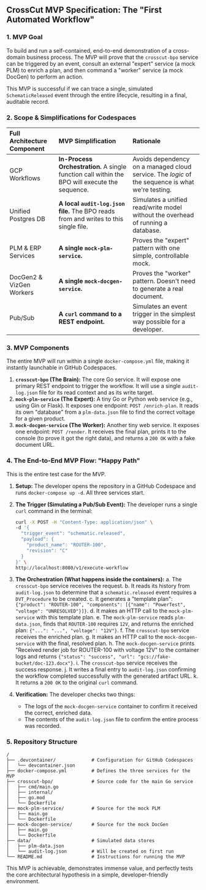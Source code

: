 ## CrossCut MVP Specification: The "First Automated Workflow"

### 1. MVP Goal

To build and run a self-contained, end-to-end demonstration of a cross-domain business process. The MVP will prove that the `crosscut-bpo` service can be triggered by an event, consult an external "expert" service (a mock PLM) to enrich a plan, and then command a "worker" service (a mock DocGen) to perform an action.

This MVP is successful if we can trace a single, simulated `SchematicReleased` event through the entire lifecycle, resulting in a final, auditable record.

### 2. Scope & Simplifications for Codespaces

| Full Architecture Component | MVP Simplification | Rationale |
| :--- | :--- | :--- |
| GCP Workflows | **In-Process Orchestration.** A single function call within the BPO will execute the sequence. | Avoids dependency on a managed cloud service. The *logic* of the sequence is what we're testing. |
| Unified Postgres DB | **A local `audit-log.json` file.** The BPO reads from and writes to this single file. | Simulates a unified read/write model without the overhead of running a database. |
| PLM & ERP Services | **A single `mock-plm-service`.** | Proves the "expert" pattern with one simple, controllable mock. |
| DocGen2 & VizGen Workers | **A single `mock-docgen-service`.** | Proves the "worker" pattern. Doesn't need to generate a real document. |
| Pub/Sub | **A `curl` command to a REST endpoint.** | Simulates an event trigger in the simplest way possible for a developer. |

### 3. MVP Components

The entire MVP will run within a single `docker-compose.yml` file, making it instantly launchable in GitHub Codespaces.

1.  **`crosscut-bpo` (The Brain):** The core Go service. It will expose one primary REST endpoint to trigger the workflow. It will use a single `audit-log.json` file for its read context and as its write target.
2.  **`mock-plm-service` (The Expert):** A tiny Go or Python web service (e.g., using Gin or Flask). It exposes one endpoint: `POST /enrich-plan`. It reads its own "database" from a `plm-data.json` file to find the correct voltage for a given product.
3.  **`mock-docgen-service` (The Worker):** Another tiny web service. It exposes one endpoint: `POST /render`. It receives the final plan, prints it to the console (to prove it got the right data), and returns a `200 OK` with a fake document URL.

### 4. The End-to-End MVP Flow: "Happy Path"

This is the entire test case for the MVP.

1.  **Setup:** The developer opens the repository in a GitHub Codespace and runs `docker-compose up -d`. All three services start.

2.  **The Trigger (Simulating a Pub/Sub Event):** The developer runs a single `curl` command in the terminal:
    ```bash
    curl -X POST -H "Content-Type: application/json" \
    -d '{
      "trigger_event": "schematic.released",
      "payload": {
        "product_name": "ROUTER-100",
        "revision": "C"
      }
    }' \
    http://localhost:8080/v1/execute-workflow
    ```

3.  **The Orchestration (What happens inside the containers):**
    a. The `crosscut-bpo` service receives the request.
    b. It reads its history from `audit-log.json` to determine that a `schematic.released` event requires a `DVT_Procedure` to be created.
    c. It generates a "template plan": `{"product": "ROUTER-100", "components": [{"name": "PowerTest", "voltage": "UNRESOLVED"}]}`.
    d. It makes an HTTP call to the `mock-plm-service` with this template plan.
    e. The `mock-plm-service` reads `plm-data.json`, finds that `ROUTER-100` requires `12V`, and returns the enriched plan: `{"...": "...", "voltage": "12V"}`.
    f. The `crosscut-bpo` service receives the enriched plan.
    g. It makes an HTTP call to the `mock-docgen-service` with the final, resolved plan.
    h. The `mock-docgen-service` prints "Received render job for ROUTER-100 with voltage 12V" to the container logs and returns `{"status": "success", "url": "gcs://fake-bucket/doc-123.docx"}`.
    i. The `crosscut-bpo` service receives the success response.
    j. It writes a final entry to `audit-log.json` confirming the workflow completed successfully with the generated artifact URL.
    k. It returns a `200 OK` to the original `curl` command.

4.  **Verification:** The developer checks two things:
    *   The logs of the `mock-docgen-service` container to confirm it received the correct, enriched data.
    *   The contents of the `audit-log.json` file to confirm the entire process was recorded.

### 5. Repository Structure

```
/
├── .devcontainer/             # Configuration for GitHub Codespaces
│   └── devcontainer.json
├── docker-compose.yml         # Defines the three services for the MVP
├── crosscut-bpo/              # Source code for the main Go service
│   ├── cmd/main.go
│   ├── internal/
│   ├── go.mod
│   └── Dockerfile
├── mock-plm-service/          # Source for the mock PLM
│   ├── main.go
│   └── Dockerfile
├── mock-docgen-service/       # Source for the mock DocGen
│   ├── main.go
│   └── Dockerfile
├── data/                      # Simulated data stores
│   ├── plm-data.json
│   └── audit-log.json         # Will be created on first run
└── README.md                  # Instructions for running the MVP
```

This MVP is achievable, demonstrates immense value, and perfectly tests the core architectural hypothesis in a simple, developer-friendly environment.